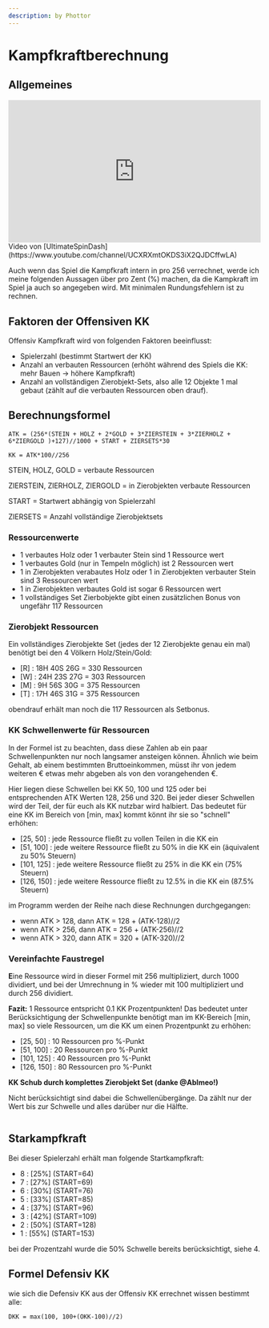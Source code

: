 ```yaml
---
description: by Phottor
---
```


# Kampfkraftberechnung

## Allgemeines

<iframe style="width: 100%;aspect-ratio:16/9;" src="https://www.youtube.com/embed/YcVu_iQ8FAo" frameborder="0" allowfullscreen></iframe>
<figcaption markdown>
Video von [UltimateSpinDash](https://www.youtube.com/channel/UCXRXmtOKDS3iX2QJDCffwLA)

</figcaption>
            

Auch wenn das Spiel die Kampfkraft intern in pro 256 verrechnet, werde ich meine folgenden Aussagen über pro Zent (%) machen, da die Kampkraft im Spiel ja auch so angegeben wird. Mit minimalen Rundungsfehlern ist zu rechnen.&#x20;

## Faktoren der Offensiven KK

Offensiv Kampfkraft wird von folgenden Faktoren beeinflusst:&#x20;

* Spielerzahl (bestimmt Startwert der KK)
* Anzahl an verbauten Ressourcen (erhöht während des Spiels die KK: mehr Bauen -> höhere Kampfkraft)
* Anzahl an vollständigen Zierobjekt-Sets, also alle 12 Objekte 1 mal gebaut (zählt auf die verbauten Ressourcen oben drauf).&#x20;

## **Berechnungsformel**

`ATK = (256*(STEIN + HOLZ + 2*GOLD + 3*ZIERSTEIN + 3*ZIERHOLZ + 6*ZIERGOLD )+127)//1000 + START + ZIERSETS*30`

`KK = ATK*100//256`

STEIN, HOLZ, GOLD = verbaute Ressourcen

ZIERSTEIN, ZIERHOLZ, ZIERGOLD = in Zierobjekten verbaute Ressourcen

START = Startwert abhängig von Spielerzahl

ZIERSETS = Anzahl vollständige Zierobjektsets

### **Ressourcenwerte**

* 1 verbautes Holz oder 1 verbauter Stein sind 1 Ressource wert
* 1 verbautes Gold (nur in Tempeln möglich) ist 2 Ressourcen wert
* 1 in Zierobjekten verabautes Holz oder 1 in Zierobjekten verbauter Stein sind 3 Ressourcen wert
* 1 in Zierobjekten verbautes Gold ist sogar 6 Ressourcen wert
* 1 vollständiges Set Zierbobjekte gibt einen zusätzlichen Bonus von ungefähr 117 Ressourcen

### **Zierobjekt Ressourcen**

Ein vollständiges Zierobjekte Set (jedes der 12 Zierobjekte genau ein mal) benötigt bei den 4 Völkern Holz/Stein/Gold:

* \[R] : 18H 40S 26G = 330 Ressourcen
* \[W] : 24H 23S 27G = 303 Ressourcen
* \[M] : 9H 56S 30G = 375 Ressourcen
* \[T] : 17H 46S 31G = 375 Ressourcen

obendrauf erhält man noch die 117 Ressourcen als Setbonus.

### KK Schwellenwerte für Ressourcen

In der Formel ist zu beachten, dass diese Zahlen ab ein paar Schwellenpunkten nur noch langsamer ansteigen können. Ähnlich wie beim Gehalt, ab einem bestimmten Bruttoeinkommen, müsst ihr von jedem weiteren € etwas mehr abgeben als von den vorangehenden €.&#x20;

Hier liegen diese Schwellen bei KK 50, 100 und 125 oder bei entsprechenden ATK Werten 128, 256 und 320. Bei jeder dieser Schwellen wird der Teil, der für euch als KK nutzbar wird halbiert. Das bedeutet für eine KK im Bereich von \[min, max] kommt könnt ihr sie so "schnell" erhöhen:

* \[25, 50] : jede Ressource fließt zu vollen Teilen in die KK ein
* \[51, 100] : jede weitere Ressource fließt zu 50% in die KK ein (äquivalent zu 50% Steuern)
* \[101, 125] : jede weitere Ressource fließt zu 25% in die KK ein (75% Steuern)
* \[126, 150] : jede weitere Ressource fließt zu 12.5% in die KK ein (87.5% Steuern)

im Programm werden der Reihe nach diese Rechnungen durchgegangen:

* wenn ATK > 128, dann ATK = 128 + (ATK-128)//2
* wenn ATK > 256, dann ATK = 256 + (ATK-256)//2
* wenn ATK > 320, dann ATK = 320 + (ATK-320)//2

### Vereinfachte Faustregel

**E**ine Ressource wird in dieser Formel mit 256 multipliziert, durch 1000 dividiert, und bei der Umrechnung in % wieder mit 100 multipliziert und durch 256 dividiert.&#x20;



**Fazit:** 1 Ressource entspricht 0.1 KK Prozentpunkten! Das bedeutet unter Berücksichtigung der Schwellenpunkte benötigt man im KK-Bereich \[min, max] so viele Ressourcen, um die KK um einen Prozentpunkt zu erhöhen:

* \[25, 50] : 10 Ressourcen pro %-Punkt
* \[51, 100] : 20 Ressourcen pro %-Punkt
* \[101, 125] : 40 Ressourcen pro %-Punkt
* \[126, 150] : 80 Ressourcen pro %-Punkt



**KK Schub durch komplettes Zierobjekt Set (danke @Ablmeo!)**

Nicht berücksichtigt sind dabei die Schwellenübergänge. Da zählt nur der Wert bis zur Schwelle und alles darüber nur die Hälfte.

<figure><img src="../../assets/kk.png" alt=""><figcaption></figcaption></figure>

## Starkampfkraft

Bei dieser Spielerzahl erhält man folgende Startkampfkraft:&#x20;

* 8 : \[25%] (START=64)
* 7 : \[27%] (START=69)
* 6 : \[30%] (START=76)
* 5 : \[33%] (START=85)
* 4 : \[37%] (START=96)
* 3 : \[42%] (START=109)
* 2 : \[50%] (START=128)
* 1 : \[55%] (START=153)&#x20;

bei der Prozentzahl wurde die 50% Schwelle bereits berücksichtigt, siehe 4.

## Formel Defensiv KK

wie sich die Defensiv KK aus der Offensiv KK errechnet wissen bestimmt alle:

`DKK = max(100, 100+(OKK-100)//2)`

